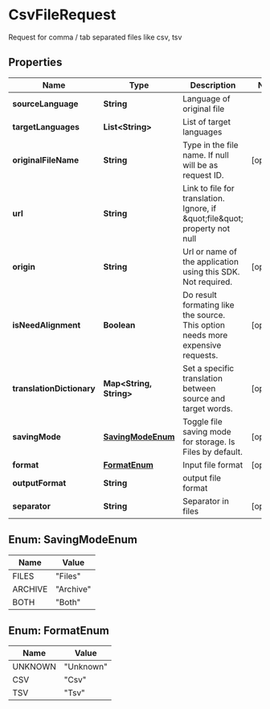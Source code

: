 

# CsvFileRequest

Request for comma / tab separated files like csv, tsv

## Properties

| Name | Type | Description | Notes |
|------------ | ------------- | ------------- | -------------|
|**sourceLanguage** | **String** | Language of original file |  |
|**targetLanguages** | **List&lt;String&gt;** | List of target languages |  |
|**originalFileName** | **String** | Type in the file name. If null will be as request ID. |  [optional] |
|**url** | **String** | Link to file for translation. Ignore, if \&quot;file\&quot; property not null |  |
|**origin** | **String** | Url or name of the application using this SDK. Not required. |  [optional] |
|**isNeedAlignment** | **Boolean** | Do result formating like the source. This option needs more expensive requests. |  [optional] |
|**translationDictionary** | **Map&lt;String, String&gt;** | Set a specific translation between source and target words. |  [optional] |
|**savingMode** | [**SavingModeEnum**](#SavingModeEnum) | Toggle file saving mode for storage.  Is Files by default. |  [optional] |
|**format** | [**FormatEnum**](#FormatEnum) | Input file format |  [optional] |
|**outputFormat** | **String** | output file format |  |
|**separator** | **String** | Separator in files |  [optional] |



## Enum: SavingModeEnum

| Name | Value |
|---- | -----|
| FILES | &quot;Files&quot; |
| ARCHIVE | &quot;Archive&quot; |
| BOTH | &quot;Both&quot; |



## Enum: FormatEnum

| Name | Value |
|---- | -----|
| UNKNOWN | &quot;Unknown&quot; |
| CSV | &quot;Csv&quot; |
| TSV | &quot;Tsv&quot; |




